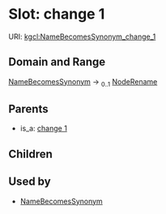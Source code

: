 
# Slot: change 1




URI: [kgcl:NameBecomesSynonym_change_1](http://w3id.org/kgcl/NameBecomesSynonym_change_1)


## Domain and Range

[NameBecomesSynonym](NameBecomesSynonym.md) &#8594;  <sub>0..1</sub> [NodeRename](NodeRename.md)

## Parents

 *  is_a: [change 1](change_1.md)

## Children


## Used by

 * [NameBecomesSynonym](NameBecomesSynonym.md)
